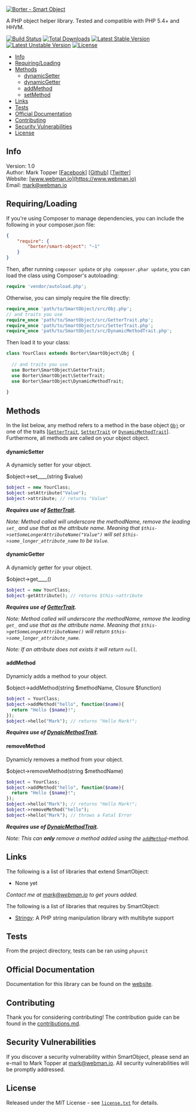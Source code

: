 [![Borter - Smart Object](http://static-content.webman.io/github.com/borter/smart-object.png)](https://www.webman.io/borter/smart-object)

A PHP object helper library. Tested and compatible with PHP 5.4+ and HHVM.

[![Build Status](https://travis-ci.org/borter/smart-object.svg)](https://travis-ci.org/borter/smart-object)
[![Total Downloads](https://poser.pugx.org/borter/smart-object/d/total.svg)](https://packagist.org/packages/borter/smart-object)
[![Latest Stable Version](https://poser.pugx.org/borter/smart-object/v/stable.svg)](https://packagist.org/packages/borter/smart-object)
[![Latest Unstable Version](https://poser.pugx.org/borter/smart-object/v/unstable.svg)](https://packagist.org/packages/borter/smart-object)
[![License](https://poser.pugx.org/borter/smart-object/license.svg)](https://packagist.org/packages/borter/smart-object)

* [Info](#info)
* [Requiring/Loading](#requiringloading)
* [Methods](#methods)
    * [dynamicSetter](#dynamicsetter)
    * [dynamicGetter](#dynamicgetter)
    * [addMethod](#addmethod)
    * [setMethod](#setmethod)
* [Links](#links)
* [Tests](#tests)
* [Official Documentation](#official-documentation)
* [Contributing](#contributing)
* [Security Vulnerabilities](#security-vulnerabilities)
* [License](#license)

## Info

Version: 1.0    
Author: Mark Topper [[Facebook](https://facebook.com/marktopper)] [[Github](https://github.com/marktopper)] [[Twitter](https://twitter.com/webman.io)]    
Website: [www.webman.io](https://www.webman.io)    
Email: [mark@webman.io](mailto:mark@webman.io)

## Requiring/Loading

If you're using Composer to manage dependencies, you can include the following
in your composer.json file:

```json
{
    "require": {
        "borter/smart-object": "~1"
    }
}
```

Then, after running `composer update` or `php composer.phar update`, you can
load the class using Composer's autoloading:

```php
require 'vendor/autoload.php';
```

Otherwise, you can simply require the file directly:

```php
require_once 'path/to/SmartObject/src/Obj.php';
// and traits you use
require_once 'path/to/SmartObject/src/GetterTrait.php';
require_once 'path/to/SmartObject/src/SetterTrait.php';
require_once 'path/to/SmartObject/src/DynamicMethodTrait.php';
```

Then load it to your class:

```php
class YourClass extends Borter\SmartObject\Obj {
  
  // and traits you use
  use Borter\SmartObject\GetterTrait;
  use Borter\SmartObject\SetterTrait;
  use Borter\SmartObject\DynamicMethodTrait;
  
}
```

## Methods

In the list below, any method refers to a method in the base object [`Obj`](https://github.com/borter/smart-object/blob/master/src/Obj.php)
or one of the traits [[`GetterTrait`](https://github.com/borter/smart-object/blob/master/src/GetterTrait.php), [`SetterTrait`](https://github.com/borter/smart-object/blob/master/src/SetterTrait.php) or [`DynamicMethodTrait`](https://github.com/borter/smart-object/blob/master/src/DynamicMethodTrait.php)].
Furthermore, all methods are called on your object object.

#### dynamicSetter

A dynamicly setter for your object.

$object->set____(string $value)

```php
$object = new YourClass;
$object-setAttribute("Value");
$object->attribute; // returns "Value"
```

__*Requires use of [SetterTrait](https://github.com/borter/smart-object/blob/master/src/SetterTrait.php).*__

*Note: Method called will underscore the methodName, remove the leading `set_` and use that as the attribute name.*
*Meaning that `$this->setSomeLongerAttributeName("Value")` will set `$this->some_longer_attribute_name` to be `Value`.*

#### dynamicGetter

A dynamicly getter for your object.

$object->get____()

```php
$object = new YourClass;
$object-getAttribute(); // returns $this->attribute
```

__*Requires use of [GetterTrait](https://github.com/borter/smart-object/blob/master/src/GetterTrait.php).*__

*Note: Method called will underscore the methodName, remove the leading `get_` and use that as the attribute name.*
*Meaning that `$this->getSomeLongerAttributeName()` will return `$this->some_longer_attribute_name`.*

*Note: If an attribute does not exists it will return `null`.*

#### addMethod

Dynamicly adds a method to your object.

$object->addMethod(string $methodName, Closure $function)

```php
$object = YourClass;
$object->addMethod("hello", function($name){
  return "Hello {$name}!";
});
$object->hello("Mark"); // returns "Hello Mark!";
```

__*Requires use of [DynaicMethodTrait](https://github.com/borter/smart-object/blob/master/src/DynaicMethodTrait.php).*__

#### removeMethod

Dynamicly removes a method from your object.

$object->removeMethod(string $methodName)

```php
$object = YourClass;
$object->addMethod("hello", function($name){
  return "Hello {$name}!";
});
$object->hello("Mark"); // returns "Hello Mark!";
$object->removeMethod("hello");
$object->hello("Mark"); // throws a Fatal Error
```

__*Requires use of [DynaicMethodTrait](https://github.com/borter/smart-object/blob/master/src/DynaicMethodTrait.php).*__

*Note: This can __only__ remove a method added using the [`addMethod`](#addmethod)-method.*

## Links

The following is a list of libraries that extend SmartObject:

 * None yet

*Contact me at [mark@webman.io](mailto:mark@webman.io) to get yours added.*

The following is a list of libraries that requires by SmartObject:

 * [Stringy](https://github.com/danielstjules/Stringy):
A PHP string manipulation library with multibyte support

## Tests

From the project directory, tests can be ran using `phpunit`

## Official Documentation

Documentation for this library can be found on the [website](https://www.webman.io/borter/smart-object).

## Contributing

Thank you for considering contributing! The contribution guide can be found in the [contributions.md](https://github.com/borter/smart-object/blob/master/contributions.md).

## Security Vulnerabilities

If you discover a security vulnerability within SmartObject, please send an e-mail to Mark Topper at [mark@webman.io](mailto:mark@webman.io). All security vulnerabilities will be promptly addressed.

## License

Released under the MIT License - see [`license.txt`](https://github.com/borter/smart-object/blob/master/license) for details.
